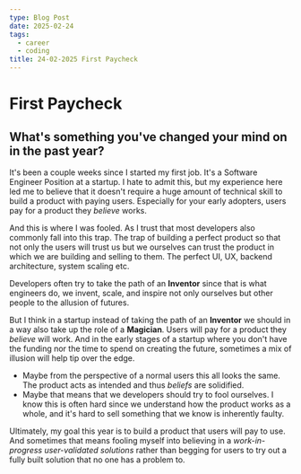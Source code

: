 ```yaml
---
type: Blog Post
date: 2025-02-24
tags:
  - career
  - coding
title: 24-02-2025 First Paycheck
---
```

# First Paycheck
## What's something you've changed your mind on in the past year?
It's been a couple weeks since I started my first job. It's a Software Engineer Position at a startup. 
I hate to admit this, but my experience here led me to believe that it doesn't require a huge amount of technical skill to build a product with paying users. Especially for your early adopters, users pay for a product they *believe* works. 

And this is where I was fooled. As I trust that most developers also commonly fall into this trap. The trap of building a perfect product so that not only the users will trust us but we ourselves can trust the product in which we are building and selling to them. The perfect UI, UX, backend architecture, system scaling etc. 

Developers often try to take the path of an **Inventor** since that is what engineers do, we invent, scale, and inspire not only ourselves but other people to the allusion of futures. 

But I think in a startup instead of taking the path of an **Inventor** we should in a way also take up the role of a **Magician**. Users will pay for a product they *believe* will work. And in the early stages of a startup where you don't have the funding nor the time to spend on creating the future, sometimes a mix of illusion will help tip over the edge. 

- Maybe from the perspective of a normal users this all looks the same. The product acts as intended and thus *beliefs* are solidified. 
- Maybe that means that we developers should try to fool ourselves. I know this is often hard since we understand how the product works as a whole, and it's hard to sell something that we know is inherently faulty. 

Ultimately, my goal this year is to build a product that users will pay to use. And sometimes that means fooling myself into believing in a *work-in-progress user-validated solutions* rather than begging for users to try out a fully built solution that no one has a problem to. 

